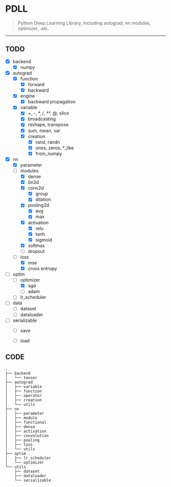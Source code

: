 # PDLL
> Python Deep Learning Library, including autograd, nn modules, optimizer, .etc.

--- 

## TODO

- [x] backend
    - [x] numpy
- [x] autograd
    - [x] function
        - [x] forward
        - [x] backward
    - [x] engine
        - [x] backward propagation
    - [x] variable
        - [x] +, -, *, /, **, @, slice
        - [x] broadcasting
        - [x] reshape, transpose
        - [x] sum, mean, var
        - [x] creation
            - [x] rand, randn
            - [x] ones, zeros, *_like
            - [x] from_numpy
- [x] nn
    - [x] parameter
    - [ ] modules
        - [x] dense
        - [x] bn2d
        - [x] conv2d
            - [x] group
            - [x] dilation
        - [x] pooling2d
            - [x] avg
            - [x] max
        - [x] activation
            - [x] relu
            - [x] tanh
            - [x] sigmoid
        - [x] softmax
        - [ ] dropout
    - [ ] loss
        - [x] mse
        - [x] cross entropy
- [ ] optim
    - [ ] optimizer
        - [x] sgd
        - [ ] adam
    - [ ] lr_scheduler
- [ ] data
    - [ ] dataset
    - [ ] dataloader
- [ ] serializable
    - [ ] save
    - [ ] load


## CODE
```
.
├── backend
│   └── tensor
├── autograd
│   ├── variable
│   ├── function
│   ├── operator
│   ├── creation
│   └── utils
├── nn
│   ├── parameter
│   ├── module
│   ├── functional
│   ├── dense
│   ├── activation
│   ├── convolution
│   ├── pooling
│   ├── loss
│   └── utils
├── optim
│   ├── lr_scheduler
│   └── optimizer
└── utils
    ├── dataset
    ├── dataloader
    └── serializable
```